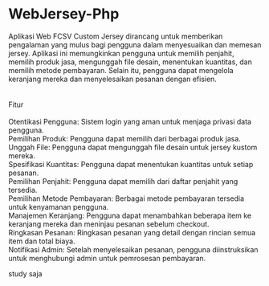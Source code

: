 # WebJersey-Php

Aplikasi Web FCSV Custom Jersey dirancang untuk memberikan pengalaman yang mulus bagi pengguna dalam menyesuaikan dan memesan jersey. Aplikasi ini memungkinkan pengguna untuk memilih penjahit, memilih produk jasa, mengunggah file desain, menentukan kuantitas, dan memilih metode pembayaran. Selain itu, pengguna dapat mengelola keranjang mereka dan menyelesaikan pesanan dengan efisien.
<br><br><br>
Fitur<br><br>
Otentikasi Pengguna: Sistem login yang aman untuk menjaga privasi data pengguna.<br>
Pemilihan Produk: Pengguna dapat memilih dari berbagai produk jasa.<br>
Unggah File: Pengguna dapat mengunggah file desain untuk jersey kustom mereka.<br>
Spesifikasi Kuantitas: Pengguna dapat menentukan kuantitas untuk setiap pesanan.<br>
Pemilihan Penjahit: Pengguna dapat memilih dari daftar penjahit yang tersedia.<br>
Pemilihan Metode Pembayaran: Berbagai metode pembayaran tersedia untuk kenyamanan pengguna.<br>
Manajemen Keranjang: Pengguna dapat menambahkan beberapa item ke keranjang mereka dan meninjau pesanan sebelum checkout.<br>
Ringkasan Pesanan: Ringkasan pesanan yang detail dengan rincian semua item dan total biaya.<br>
Notifikasi Admin: Setelah menyelesaikan pesanan, pengguna diinstruksikan untuk menghubungi admin untuk pemrosesan pembayaran.<br>

study saja
